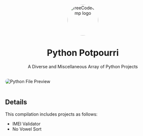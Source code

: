 <div align="center" dir="auto">
  <img src="https://i.imgur.com/3NiMuB1.png" alt="freeCodeCamp logo" style="width: 100px; height: 100px; border-radius: 50%;">
</div>
<h1 align="center">Python Potpourri</h1>
<p align="center">A Diverse and Miscellaneous Array of Python Projects</p><br>
<a target="_blank">
  <img src="https://i.imgur.com/11B0Cz7.png" alt="Python File Preview" style="max-width: 100%; border-radius: 20px;">
</a><br><br>
<h2>Details</h2>
<p>This compilation includes projects as follows:</p>
<ul>
  <li>IMEI Validator</li>
  <li>No Vowel Sort</li>
</ul>
